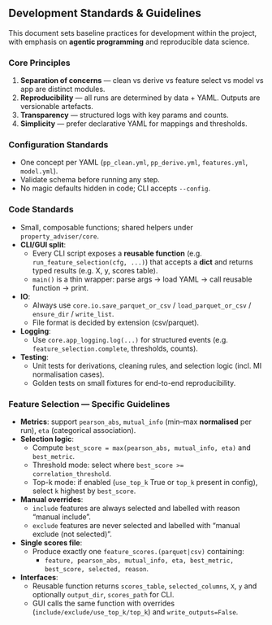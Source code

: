 ## Development Standards & Guidelines

This document sets baseline practices for development within the project, with emphasis on **agentic programming** and reproducible data science.

### Core Principles
1. **Separation of concerns** — clean vs derive vs feature select vs model vs app are distinct modules.
2. **Reproducibility** — all runs are determined by data + YAML. Outputs are versionable artefacts.
3. **Transparency** — structured logs with key params and counts.
4. **Simplicity** — prefer declarative YAML for mappings and thresholds.

### Configuration Standards
- One concept per YAML (`pp_clean.yml`, `pp_derive.yml`, `features.yml`, `model.yml`).
- Validate schema before running any step.
- No magic defaults hidden in code; CLI accepts `--config`.

### Code Standards
- Small, composable functions; shared helpers under `property_adviser/core`.
- **CLI/GUI split**:
  - Every CLI script exposes a **reusable function** (e.g. `run_feature_selection(cfg, ...)`) that accepts a **dict** and returns typed results (e.g. X, y, scores table).
  - `main()` is a thin wrapper: parse args → load YAML → call reusable function → print.
- **IO**:
  - Always use `core.io.save_parquet_or_csv` / `load_parquet_or_csv` / `ensure_dir` / `write_list`.
  - File format is decided by extension (csv/parquet).
- **Logging**:
  - Use `core.app_logging.log(...)` for structured events (e.g. `feature_selection.complete`, thresholds, counts).
- **Testing**:
  - Unit tests for derivations, cleaning rules, and selection logic (incl. MI normalisation cases).
  - Golden tests on small fixtures for end-to-end reproducibility.

### Feature Selection — Specific Guidelines
- **Metrics**: support `pearson_abs`, `mutual_info` (min–max **normalised** per run), `eta` (categorical association).
- **Selection logic**:
  - Compute `best_score = max(pearson_abs, mutual_info, eta)` and `best_metric`.
  - Threshold mode: select where `best_score >= correlation_threshold`.
  - Top-k mode: if enabled (`use_top_k` True or `top_k` present in config), select `k` highest by `best_score`.
- **Manual overrides**:
  - `include` features are always selected and labelled with reason “manual include”.
  - `exclude` features are never selected and labelled with “manual exclude (not selected)”.
- **Single scores file**:
  - Produce exactly one `feature_scores.(parquet|csv)` containing:
    - `feature, pearson_abs, mutual_info, eta, best_metric, best_score, selected, reason`.
- **Interfaces**:
  - Reusable function returns `scores_table`, `selected_columns`, `X`, `y` and optionally `output_dir`, `scores_path` for CLI.
  - GUI calls the same function with overrides (`include/exclude/use_top_k/top_k`) and `write_outputs=False`.
